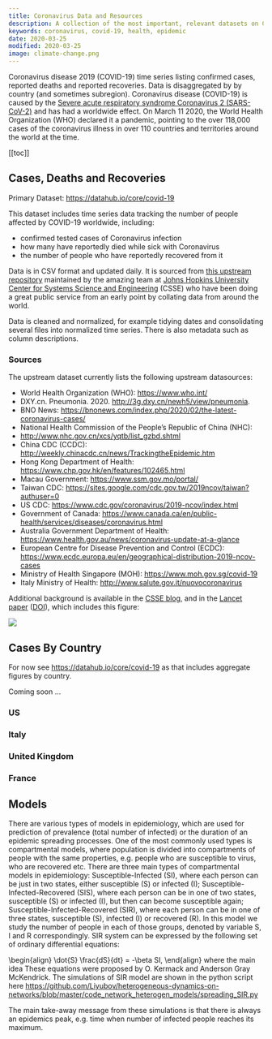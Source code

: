 ```yaml
---
title: Coronavirus Data and Resources
description: A collection of the most important, relevant datasets on Coronavirus (COVID-19) outbreak.
keywords: coronavirus, covid-19, health, epidemic
date: 2020-03-25
modified: 2020-03-25
image: climate-change.png
---
```


Coronavirus disease 2019 (COVID-19) time series listing confirmed cases, reported deaths and reported recoveries. Data is disaggregated by by country (and sometimes subregion). Coronavirus disease (COVID-19) is caused by the [Severe acute respiratory syndrome Coronavirus 2 (SARS-CoV-2)][sars2] and has had a worldwide effect. On March 11 2020, the World Health Organization (WHO) declared it a pandemic, pointing to the over 118,000 cases of the coronavirus illness in over 110 countries and territories around the world at the time.

[covid]: https://en.wikipedia.org/wiki/Coronavirus_disease_2019
[sars2]: https://en.wikipedia.org/wiki/Severe_acute_respiratory_syndrome_coronavirus_2

[[toc]]

## Cases, Deaths and Recoveries

Primary Dataset: https://datahub.io/core/covid-19

This dataset includes time series data tracking the number of people affected by COVID-19 worldwide, including:

* confirmed tested cases of Coronavirus infection
* how many have reportedly died while sick with Coronavirus
* the number of people who have reportedly recovered from it

Data is in CSV format and updated daily. It is sourced from [this upstream repository](https://github.com/CSSEGISandData/COVID-19) maintained by the amazing team at [Johns Hopkins University Center for Systems Science and Engineering](https://systems.jhu.edu/) (CSSE) who have been doing a great public service from an early point by collating data from around the world.

Data is cleaned and normalized, for example tidying dates and consolidating several files into normalized time series. There is also metadata such as column descriptions.

### Sources

The upstream dataset currently lists the following upstream datasources:

- World Health Organization (WHO): https://www.who.int/
- DXY.cn. Pneumonia. 2020. http://3g.dxy.cn/newh5/view/pneumonia.
- BNO News: https://bnonews.com/index.php/2020/02/the-latest-coronavirus-cases/
- National Health Commission of the People’s Republic of China (NHC):
- http://www.nhc.gov.cn/xcs/yqtb/list_gzbd.shtml
- China CDC (CCDC): http://weekly.chinacdc.cn/news/TrackingtheEpidemic.htm
- Hong Kong Department of Health: https://www.chp.gov.hk/en/features/102465.html
- Macau Government: https://www.ssm.gov.mo/portal/
- Taiwan CDC: https://sites.google.com/cdc.gov.tw/2019ncov/taiwan?authuser=0
- US CDC: https://www.cdc.gov/coronavirus/2019-ncov/index.html
- Government of Canada: https://www.canada.ca/en/public-health/services/diseases/coronavirus.html
- Australia Government Department of Health: https://www.health.gov.au/news/coronavirus-update-at-a-glance
- European Centre for Disease Prevention and Control (ECDC): https://www.ecdc.europa.eu/en/geographical-distribution-2019-ncov-cases
- Ministry of Health Singapore (MOH): https://www.moh.gov.sg/covid-19
- Italy Ministry of Health: http://www.salute.gov.it/nuovocoronavirus

Additional background is available in the [CSSE blog](https://systems.jhu.edu/research/public-health/ncov/), and in the [Lancet paper](https://www.thelancet.com/journals/laninf/article/PIIS1473-3099(20)30120-1/fulltext) ([DOI](https://doi.org/10.1016/S1473-3099(20)30120-1)), which includes this figure:

![](https://i.imgur.com/X32lUEU.png)

## Cases By Country

For now see https://datahub.io/core/covid-19 as that includes aggregate figures by country.

Coming soon ...

### US

### Italy

### United Kingdom

### France


## Models
There are various types of models in epidemiology, which are used for prediction of prevalence (total number of infected) or the duration of an epidemic spreading processes. One of the most commonly used types is compartmental models, where population is divided into compartments of people with the same properties, e.g. people who are susceptible to virus, who are recovered etc.
There are three main types of compartmental models in epidemiology: 
    Susceptible-Infected (SI), where each person can be just in two states, either susceptible (S) or infected (I); 
     Susceptible-Infected-Recovered (SIS), where each person can be in one of two states, susceptible (S) or infected (I), but then can become susceptible again;
     Susceptible-Infected-Recovered (SIR), where each person can be  in one of three states, susceptible (S), infected (I) or recovered (R).
In this model we study the number of people in each of those groups, denoted by variable S, I and R correspondingly. SIR system can be  expressed by the following set of ordinary differential equations: 

\begin{align}
\dot{S}  \frac{dS}{dt} = -\beta SI,
\end{align}
where the main idea 
These equations were proposed by O. Kermack and Anderson Gray McKendrick. 
The simulations of SIR model are shown in the python script here https://github.com/Liyubov/heterogeneous-dynamics-on-networks/blob/master/code_network_heterogen_models/spreading_SIR.py 

The main take-away message from these simulations is that there is always an epidemics peak, e.g. time when number of infected people reaches its maximum.
